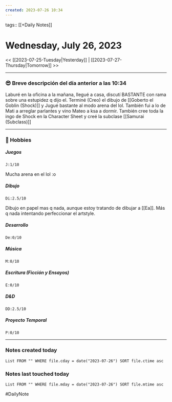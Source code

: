 ```yaml
---
created: 2023-07-26 10:34
---
```

tags:: [[+Daily Notes]]

# Wednesday, July 26, 2023

<< [[2023-07-25-Tuesday|Yesterday]] | [[2023-07-27-Thursday|Tomorrow]] >>

 - - -
### 😎 Breve descripción del día anterior a las 10:34
Laburé en la oficina a la mañana, llegué a casa, discutí BASTANTE con rama sobre una estupidez q dijo el. Terminé (Creo) el dibujo de [[Goberto el Goblin (Shock)]] y Jugué bastante al modo arena del lol. También fui a lo de Mati a arreglar parlantes y vino Mateo a ksa a dormir. También cree toda la ingo de Shock en la Character Sheet y creé la subclase [[Samurai (Subclass)]] 


---
### 🧠 Hobbies

##### Juegos
```text-progress-bar
J:1/10
```
Mucha arena en el lol :o

##### Dibujo
```text-progress-bar
Di:2.5/10
```
Dibujo en papel mas q nada, aunque estoy tratando de dibujar a [[Ea]]. Más q nada intentando perfeccionar el artstyle.

##### Desarrollo
```text-progress-bar
De:0/10
```

##### Música
```text-progress-bar
M:0/10
```

##### Escritura (Ficción y Ensayos)
```text-progress-bar
E:0/10
```

##### D&D
```text-progress-bar
DD:2.5/10
```

##### Proyecto Temporal
```text-progress-bar
P:0/10
```

---
### Notes created today
```dataview
List FROM "" WHERE file.cday = date("2023-07-26") SORT file.ctime asc
```

### Notes last touched today
```dataview
List FROM "" WHERE file.mday = date("2023-07-26") SORT file.mtime asc
```


#DailyNote